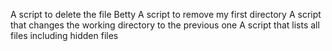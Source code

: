 A script to delete the file Betty
A script to remove my first directory
A script that changes the working directory to the previous one
A script that lists all files including hidden files
